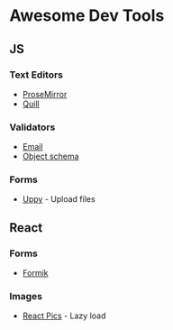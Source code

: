 # Awesome Dev Tools

## JS

### Text Editors

- [ProseMirror](http://prosemirror.net)
- [Quill](https://quilljs.com)

### Validators

- [Email](https://github.com/manishsaraan/email-validator)
- [Object schema](https://github.com/jquense/yup)

### Forms

- [Uppy](https://uppy.io) - Upload files

## React

### Forms

- [Formik](https://github.com/jaredpalmer/formik)

### Images

- [React Pics](https://github.com/medipass/react-pics) - Lazy load
